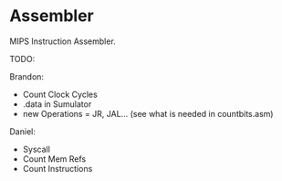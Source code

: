 # Assembler
MIPS Instruction Assembler.

TODO:

Brandon:
- Count Clock Cycles
- .data in Sumulator
- new Operations = JR, JAL... (see what is needed in countbits.asm)
   
Daniel:
- Syscall
- Count Mem Refs
- Count Instructions
